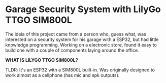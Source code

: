 # Garage Security System with LilyGo TTGO SIM800L

The ideia of this project came from a person who, guess what, was interested on a security system for his garage with a ESP32, but had little knowledge programming. Working on a electronic store, found it easy to build one with a couple of components laying around the office.

**WHAT IS LILYGO TTGO SIM800L?**

TLDR: It's an ESP32 with a SIM800L built-in. Was originally designed to work almost as a cellphone (has mic and spk outputs).
